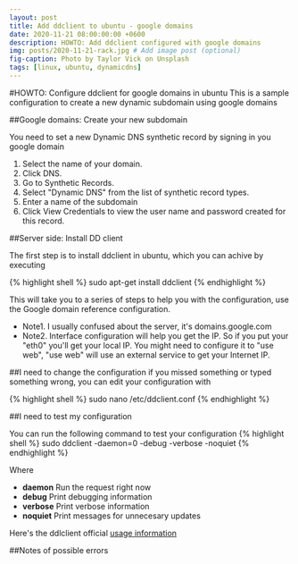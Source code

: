 ```yaml
---
layout: post
title: Add ddclient to ubuntu - google domains 
date: 2020-11-21 08:00:00:00 +0600
description: HOWTO: Add ddclient configured with google domains
img: posts/2020-11-21-rack.jpg # Add image post (optional)
fig-caption: Photo by Taylor Vick on Unsplash
tags: [linux, ubuntu, dynamicdns]
---
```


#HOWTO: Configure ddclient for google domains in ubuntu
This is a sample configuration to create a new dynamic subdomain using google domains


##Google domains: Create your new subdomain

You need to set a new Dynamic DNS synthetic record by signing in you google domain

1. Select the name of your domain.
2. Click DNS.
3. Go to Synthetic Records.
4. Select "Dynamic DNS" from the list of synthetic record types.
5. Enter a  name of the subdomain 
6. Click View Credentials to view the user name and password created for this record.

##Server side: Install DD client

The first step is to install ddclient in ubuntu, which you can achive by executing 

{% highlight shell %}
sudo apt-get install ddclient
{% endhighlight %}

This will take you to a series of steps to help you with the configuration, use the Google domain reference configuration.

- Note1. I usually confused about the server, it's domains.google.com
- Note2. Interface configuration will help you get the IP. So if you put your "eth0" you'll get your local IP. You might need to configure it to "use web", "use web" will use an external service to get your Internet IP.


##I need to change the configuration
if you missed something or typed something wrong, you can edit your configuration with

{% highlight shell %}
sudo nano /etc/ddclient.conf
{% endhighlight %}

##I need to test my configuration

You can run the following command to test your configuration 
{% highlight shell %}
sudo ddclient -daemon=0 -debug -verbose -noquiet
{% endhighlight %}
 
Where 
 - **daemon** Run the request right now
 - **debug** Print debugging information
 - **verbose** Print verbose information
 - **noquiet** Print messages for unnecesary updates

Here's the ddlclient official [usage information](https://sourceforge.net/p/ddclient/wiki/usage/)


##Notes of possible errors


[Google domain reference configuration]: https://support.google.com/domains/answer/6147083?hl=en